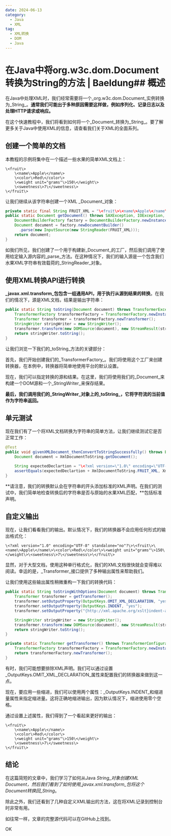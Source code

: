 ```yaml
---
date: 2024-06-13
category:
  - Java
  - XML
tag:
  - XML转换
  - DOM
  - Java
---
```


# 在Java中将org.w3c.dom.Document转换为String的方法 | Baeldung## 概述

在Java中处理XML时，我们经常需要将一个_org.w3c.dom.Document_实例转换为_String_。**通常我们可能出于多种原因需要这样做，例如序列化、记录日志以及处理HTTP请求或响应。**

在这个快速教程中，我们将看到如何将一个_Document_转换为_String_。要了解更多关于Java中使用XML的信息，请查看我们关于XML的全面系列。

## 创建一个简单的文档

本教程的示例将集中在一个描述一些水果的简单XML文档上：

```
\<fruit\>
    \<name\>Apple\</name\>
    \<color\>Red\</color\>
    \<weight unit="grams"\>150\</weight\>
    \<sweetness\>7\</sweetness\>
\</fruit\>
```

让我们继续从该字符串创建一个XML _Document_对象：

```java
private static final String FRUIT_XML = "\<fruit\>\<name\>Apple\</name\>\<color\>Red\</color\>\<weight unit=\"grams\"\>150\</weight\>\<sweetness\>7\</sweetness\>\</fruit\>";
public static Document getDocument() throws SAXException, IOException, ParserConfigurationException {
    DocumentBuilderFactory factory = DocumentBuilderFactory.newInstance();
    Document document = factory.newDocumentBuilder()
      .parse(new InputSource(new StringReader(FRUIT_XML)));
    return document;
}
```

如我们所见，我们创建了一个用于构建新_Document_的工厂，然后我们调用了使用给定输入源内容的_parse_方法。在这种情况下，我们的输入源是一个包含我们水果XML字符串有效载荷的_StringReader_对象。

## 使用XML转换API进行转换

**_javax.xml.transform_包包含一组通用API，用于执行从源到结果的转换**。在我们的情况下，源是XML文档，结果是输出字符串：

```java
public static String toString(Document document) throws TransformerException {
    TransformerFactory transformerFactory = TransformerFactory.newInstance();
    Transformer transformer = transformerFactory.newTransformer();
    StringWriter stringWriter = new StringWriter();
    transformer.transform(new DOMSource(document), new StreamResult(stringWriter));
    return stringWriter.toString();
}
```

让我们浏览一下我们的_toString_方法的关键部分：

首先，我们开始创建我们的_TransformerFactory_。我们将使用这个工厂来创建转换器，在本例中，转换器将简单地使用平台的默认设置。

现在，我们可以指定转换的源和结果。在这里，我们将使用我们的_Document_来构建一个DOM源和一个_StringWriter_来保存结果。

**最后，我们调用我们的_StringWriter_对象上的_toString_，它将字符流的当前值作为字符串返回。**

## 单元测试

现在我们有了一个将XML文档转换为字符串的简单方法，让我们继续测试它是否正常工作：

```java
@Test
public void givenXMLDocument_thenConvertToStringSuccessfully() throws Exception {
    Document document = XmlDocumentToString.getDocument();

    String expectedDeclartion = "\<?xml version=\"1.0\" encoding=\"UTF-8\" standalone=\"no\"?\>";
    assertEquals(expectedDeclartion + XmlDocumentToString.FRUIT_XML, XmlDocumentToString.toString(document));
}
```

**请注意，我们的转换默认会在字符串的开头添加标准的XML声明。在我们的测试中，我们简单地检查转换后的字符串是否与原始的水果XML匹配，**包括标准声明。

## 自定义输出

现在，让我们看看我们的输出。默认情况下，我们的转换器不会应用任何形式的输出格式化：

```
\<?xml version="1.0" encoding="UTF-8" standalone="no"?\>\<fruit\>\<name\>Apple\</name\>\<color\>Red\</color\>\<weight unit="grams"\>150\</weight\>\<sweetness\>7\</sweetness\>\</fruit\>
```

显然，对于大型文档，使用这种单行格式化，我们的XML文档很快就会变得难以阅读。幸运的是，_Transformer_接口提供了多种输出属性来帮助我们。

让我们使用这些输出属性稍微重构一下我们的转换代码：

```java
public static String toStringWithOptions(Document document) throws TransformerException {
    Transformer transformer = getTransformer();
    transformer.setOutputProperty(OutputKeys.OMIT_XML_DECLARATION, "yes");
    transformer.setOutputProperty(OutputKeys.INDENT, "yes");
    transformer.setOutputProperty("{http://xml.apache.org/xslt}indent-amount", "4");

    StringWriter stringWriter = new StringWriter();
    transformer.transform(new DOMSource(document), new StreamResult(stringWriter));
    return stringWriter.toString();
}

private static Transformer getTransformer() throws TransformerConfigurationException {
    TransformerFactory transformerFactory = TransformerFactory.newInstance();
    return transformerFactory.newTransformer();
}
```

有时，我们可能想要排除XML声明。我们可以通过设置_OutputKeys.OMIT_XML_DECLARATION_属性来配置我们的转换器来做到这一点。

现在，要应用一些缩进，我们可以使用两个属性：_OutputKeys.INDENT_和缩进量属性来指定缩进量。这将正确地缩进输出，因为默认情况下，缩进使用零个空格。

通过设置上述属性，我们得到了一个看起来更好的输出：

```
\<fruit\>
    \<name\>Apple\</name\>
    \<color\>Red\</color\>
    \<weight unit="grams"\>150\</weight\>
    \<sweetness\>7\</sweetness\>
\</fruit\>
```

## 结论

在这篇简短的文章中，我们学习了如何从Java _String_对象创建XML Document，然后我们看到了如何使用_javax.xml.transform_包将这个Document转换回_String_。

除此之外，我们还看到了几种自定义XML输出的方法，这在将XML记录到控制台时非常有用。

如往常一样，文章的完整源代码可以在GitHub上找到。

OK

